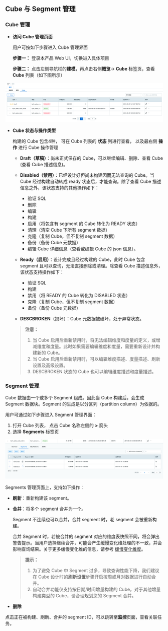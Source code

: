 ## Cube 与 Segment 管理

### Cube 管理

- **访问 Cube 管理页面**

  用户可按如下步骤进入 Cube 管理界面

  **步骤一：** 登录本产品 Web UI，切换进入具体项目

  **步骤二：** 点击左侧导航栏的**建模**，再点击右侧**概览**-> **Cube** 标签页，查看 **Cube** 列表（如下图所示）

![cube draft](images/cube_segment_manage/draft_action.png)

- **Cube 状态与操作类型**

  构建的 Cube 包含4种， 可在 Cube 列表的 **状态** 列进行查看， 以及最右侧 **操作** 进行 Cube 操作管理

  - **Draft（草稿）**：尚未正式保存的 Cube，可以继续编辑、删除、查看 Cube (查看 Cube 描述信息)。
  - **Disabled（禁用）**：已经设计好但尚未构建因而无法查询的 Cube。当 Cube 经过构建自动转成 ready 状态后，才能查询。除了查看 Cube 描述信息之外，该状态支持的其他操作如下：

    - 验证 SQL
    - 删除
    - 编辑
    - 构建
    - 启用（将包含有 segment 的 Cube 转化为 READY 状态）
    - 清理（清空 Cube 下所有 segment 数据）
    - 克隆（复制 Cube，但不复制 segment 数据）
    - 备份（备份 Cube 元数据）
    - 编辑 Cube 详细信息（查看或编辑 Cube 的 json 信息）。

  - **Ready（启用）**：设计完成且经过构建的 Cube，此时 Cube 包含 segment 且可以查询，无法直接删除或清理。除查看 Cube 描述信息外，该状态支持操作如下：

    - 验证 SQL
    - 构建
    - 禁用（将 READY 的 Cube 转化为 DISABLED 状态）
    - 克隆（复制 Cube，但不复制 segment 数据）
    - 备份（备份 Cube 元数据）
  - **DESCBROKEN**（损坏）：Cube 元数据被破坏，处于异常状态。

  > **注意：** 
  >
  > 1. 当 Cube 启用后重新禁用时，将无法编辑维度和度量的定义，或增减维度和度量。此时如果需要编辑维度和度量，需要重新设计并构建新的 Cube。
  > 2. 当 Cube 启用后重新禁用时，可以编辑维度描述、度量描述、刷新设置及高级设置。
  > 3. DESCBROKEN 状态的 Cube 也可以编辑维度描述和度量描述。



### Segment 管理

Cube 数据由一个或多个 Segment 组成。因此当 Cube 构建后，会生成 Segment 数据块。Segment 的生成是以分区列（partition column）为依据的。

用户可通过如下步骤进入 Segment 管理界面：

1. 打开 Cube 列表， 点击 Cube 名称左侧的 **>** 箭头
2. 选择 **Segments** 标签页

![build cube](images/cube_segment_manage/build_segment.png)



Segments 管理页面上，支持如下操作：

- **刷新**：重新构建该 segment。

- **合并**：将多个 segment 合并为一个。

  Segment 不连续也可以合并，合并 segment 时，老 segment 会被重新构建。

  合并 Segment 时，若被合并的 segment 对应的维度表快照不同，将会弹出警告提示。当用户选择继续合并，可能会产生缓慢变化维处理的不一致，并会影响查询结果。关于更多缓慢变化维的信息，请参考 [缓慢变化维度](model_design/slowly_changing_dimension.cn.md)。

  > **提示：** 
  >
  > 1. 为了避免 Cube 中 Segment 过多，导致查询性能下降，我们建议在 Cube 设计时的**刷新设置**步骤开启按周或月对数据进行自动合并。
  > 2. 自动合并功能仅支持按日期/时间增量构建的 Cube，对于其他增量构建类型的 Cube，请合理规划您的 Segment 合并。

- **删除**

点击正在被构建、刷新、合并的 segment ID，可以跳转至**监控**页面，查看关联任务。

